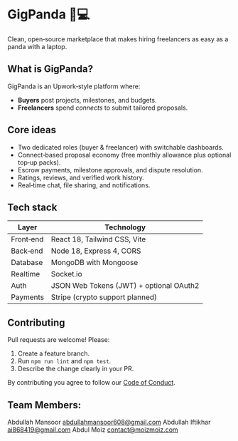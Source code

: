# GigPanda 🐼💻

Clean, open‑source marketplace that makes hiring freelancers as easy as a panda with a laptop.


## What is GigPanda?

GigPanda is an Upwork‑style platform where:

* **Buyers** post projects, milestones, and budgets.
* **Freelancers** spend *connects* to submit tailored proposals.

## Core ideas

* Two dedicated roles (buyer & freelancer) with switchable dashboards.
* Connect‑based proposal economy (free monthly allowance plus optional top‑up packs).
* Escrow payments, milestone approvals, and dispute resolution.
* Ratings, reviews, and verified work history.
* Real‑time chat, file sharing, and notifications.

## Tech stack

| Layer     | Technology                              |
| --------- | --------------------------------------- |
| Front‑end | React 18, Tailwind CSS, Vite            |
| Back‑end  | Node 18, Express 4, CORS                |
| Database  | MongoDB with Mongoose                   |
| Realtime  | Socket.io                               |
| Auth      | JSON Web Tokens (JWT) + optional OAuth2 |
| Payments  | Stripe (crypto support planned)         |



## Contributing

Pull requests are welcome! Please:

1. Create a feature branch.
2. Run `npm run lint` and `npm test`.
3. Describe the change clearly in your PR.

By contributing you agree to follow our [Code of Conduct](CODE_OF_CONDUCT.md).

## Team Members:
Abdullah Mansoor  abdullahmansoor608@gmail.com
Abdullah Iftikhar ai868419@gmail.com
Abdul Moiz        contact@moizmoiz.com
